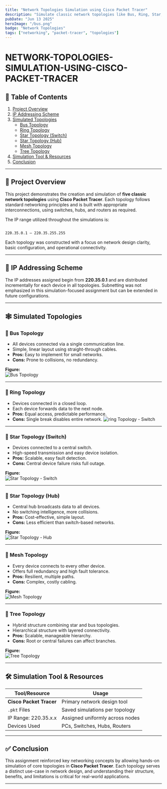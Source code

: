 ```yaml
---
title: "Network Topologies Simulation using Cisco Packet Tracer"
description: "Simulate classic network topologies like Bus, Ring, Star, Mesh, and Tree using Cisco Packet Tracer with assigned IP ranges."
pubDate: "Jun 13 2025"
heroImage: "/bus.png"
badge: "Network Topologies"
tags: ["networking", "packet-tracer", "topologies"]
---
```


# NETWORK-TOPOLOGIES-SIMULATION-USING-CISCO-PACKET-TRACER

## 📖 Table of Contents

1. [Project Overview](#project-overview)  
2. [IP Addressing Scheme](#ip-addressing-scheme)  
3. [Simulated Topologies](#simulated-topologies)  
   - [Bus Topology](#bus-topology)  
   - [Ring Topology](#ring-topology)  
   - [Star Topology (Switch)](#star-topology-switch)  
   - [Star Topology (Hub)](#star-topology-hub)  
   - [Mesh Topology](#mesh-topology)  
   - [Tree Topology](#tree-topology)  
4. [Simulation Tool & Resources](#simulation-tool--resources)  
5. [Conclusion](#conclusion)

---

## 🚀 Project Overview

This project demonstrates the creation and simulation of **five classic network topologies** using **Cisco Packet Tracer**. Each topology follows standard networking principles and is built with appropriate interconnections, using switches, hubs, and routers as required.


The IP range utilized throughout the simulations is:

```

220.35.0.1 – 220.35.255.255

```

Each topology was constructed with a focus on network design clarity, basic configuration, and operational connectivity.

---

## 🧮 IP Addressing Scheme

The IP addresses assigned begin from **220.35.0.1** and are distributed incrementally for each device in all topologies. Subnetting was not emphasized in this simulation-focused assignment but can be extended in future configurations.

---

## 🕸️ Simulated Topologies

### 🚌 Bus Topology

- All devices connected via a single communication line.
- Simple, linear layout using straight-through cables.
- **Pros:** Easy to implement for small networks.  
- **Cons:** Prone to collisions, no redundancy.

**Figure:**  
![Bus Topology](/bus.png)

---

### 🔄 Ring Topology

- Devices connected in a closed loop.
- Each device forwards data to the next node.
- **Pros:** Equal access, predictable performance.  
- **Cons:** Single break disables entire network.
![ring Topology - Switch](/ring1.png)

---

### 🌟 Star Topology (Switch)

- Devices connected to a central switch.
- High-speed transmission and easy device isolation.
- **Pros:** Scalable, easy fault detection.  
- **Cons:** Central device failure risks full outage.

**Figure:**  
![Star Topology - Switch](/star.png)

---

### 🌟 Star Topology (Hub)

- Central hub broadcasts data to all devices.
- No switching intelligence, more collisions.
- **Pros:** Cost-effective, simple layout.  
- **Cons:** Less efficient than switch-based networks.

**Figure:**  
![Star Topology - Hub](/hub.png)

---

### 🔷 Mesh Topology

- Every device connects to every other device.
- Offers full redundancy and high fault tolerance.
- **Pros:** Resilient, multiple paths.  
- **Cons:** Complex, costly cabling.

**Figure:**  
![Mesh Topology](/mesh.png)

---

### 🌲 Tree Topology

- Hybrid structure combining star and bus topologies.
- Hierarchical structure with layered connectivity.
- **Pros:** Scalable, manageable hierarchy.  
- **Cons:** Root or central failures can affect branches.

**Figure:**  
![Tree Topology](/trree.png)

---

## 🛠️ Simulation Tool & Resources

| Tool/Resource          | Usage                            |
|------------------------|----------------------------------|
| **Cisco Packet Tracer**| Primary network design tool      |
| `.pkt` Files           | Saved simulations per topology   |
| IP Range: 220.35.x.x   | Assigned uniformly across nodes  |
| Devices Used           | PCs, Switches, Hubs, Routers     |

---

## ✅ Conclusion

This assignment reinforced key networking concepts by allowing hands-on simulation of core topologies in **Cisco Packet Tracer**. Each topology serves a distinct use-case in network design, and understanding their structure, benefits, and limitations is critical for real-world applications.

---
